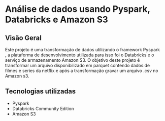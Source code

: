 # Análise de dados usando Pyspark, Databricks e Amazon S3

## Visão Geral

Este projeto é uma transformação de dados utilizando o framework Pyspark , a plataforma de desenvolvimento utilizada para isso foi o Databricks e o serviço de armazenamento Amazon S3. O objetivo deste projeto é transformar um arquivo disponibilizado em parquet contendo dados de filmes e series da netflix e após a transformação gravar um arquivo .csv no Amazon s3.

## Tecnologias utilizadas

- Pyspark
- Databricks Community Edition
- Amazon S3




